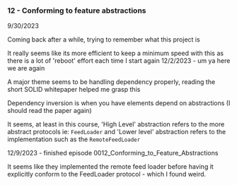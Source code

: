 
### 12 - Conforming to feature abstractions

9/30/2023

Coming back after a while, trying to remember what this project is

It really seems like its more efficient to keep a minimum speed with this as there is a lot of 'reboot' effort each time I start again
	12/2/2023 - um ya here we are again
  

A major theme seems to be handling dependency properly, reading the short SOLID whitepaper helped me grasp this

Dependency inversion is when you have elements depend on abstractions (I should read the paper again)

It seems, at least in this course, 'High Level' abstraction refers to the more abstract protocols ie: `FeedLoader` and 'Lower level' abstraction refers to the implementation such as the `RemoteFeedLoader`

12/9/2023 - finished episode 0012_Conforming_to_Feature_Abstractions

It seems like they implemented the remote feed loader before having it explicitly conform to the FeedLoader protocol - which I found weird.

